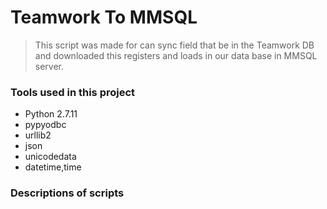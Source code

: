 # Teamwork To MMSQL

> This script was made for can sync field that be in the Teamwork DB and downloaded this registers and loads in our data base in MMSQL server.

### Tools used in this project

- Python 2.7.11
- pypyodbc
- urllib2
- json
- unicodedata
- datetime,time

### Descriptions of scripts




